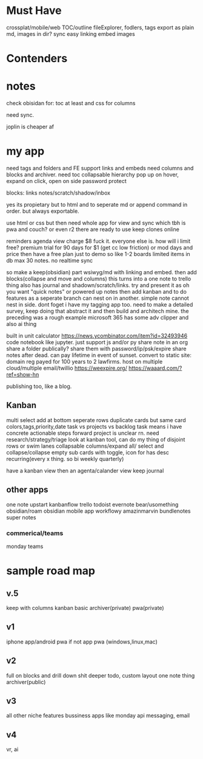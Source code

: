# Must Have
crossplat/mobile/web 
TOC/outline
fileExplorer, fodlers, tags
export as plain md, images in dir?
sync
easy linking
embed images

# Contenders

# notes 
check obisidan for:
toc at least
and css for columns 

need sync.

joplin is cheaper af


# my app 
need tags and folders and FE
support links and embeds 
need columns and blocks and archiver.
need toc
collapsable hierarchy
pop up on hover, expand on click, open on side
password protect

blocks:
    links
    notes/scratch/shadow/inbox

yes its propietary
but to html and to seperate md
or append command in order.
but always exportable.

use html or css
but then need whole app for view and sync 
which tbh is pwa and couch? or even r2
there are ready to use keep clones online

reminders
agenda view
charge $8 fuck it. everyone else is.
how will i limit free?
premium trial for 90 days for $1 (get cc low friction) or mod days and price
then have a free plan just to demo so like 1-2 boards limited items in db
max 30 notes. no realtime sync

so make a keep(obsidian) part
wsiwyg/md with linking and embed.
then add blocks(collapse and move and columns)
this turns into a one note to trello thing
also has journal and shadown/scratch/links.
try and present it as oh you want "quick notes" or powered up notes
then add kanban and to do features as a seperate branch
can nest on in another. simple note cannot nest in side.
dont foget i have my tagging app too.
need to make a detailed survey, keep doing that
abstract it and then build and architech mine.
the preceding was a rough example
microsoft 365 has some adv clipper and also ai thing

built in unit calculator
https://news.ycombinator.com/item?id=32493946
code notebook like jupyter. just support js and/or py
share note in an org
share a folder publically?
share them with password/ip/psk/expire
share notes after dead. can pay lifetime
in event of sunset. convert to static site:
domain reg payed for 100 years to 2 lawfirms.
host on multiple cloud/multiple email/twillio
https://weexpire.org/
https://waaard.com/?ref=show-hn

publishing too, like a blog. 

## Kanban
multi select
add at bottom
seperate rows
duplicate cards but same
card colors,tags,priority,date
task vs projects vs backlog
    task means i have concrete actionable steps forward
    project is unclear rn. need research/strategy/triage
look at kanban tool, can do my thing of disjoint rows
or swim lanes
collapsable columns/expand all/ select and collapse/collapse empty
sub cards with toggle, icon for has desc
recurring(every x thing. so bi weekly quarterly)


have a kanban view
then an agenta/calander view
keep
journal


## other apps
one note
upstart
kanbanflow
trello
todoist
evernote
bear/usomething
obsidian/roam
obsidian mobile app
workflowy
amazinmarvin
bundlenotes
super notes

### commerical/teams
monday
teams



# sample road map

## v.5
keep with columns
kanban basic
archiver(private)
pwa(private)
## v1
iphone app/android pwa if not app
pwa (windows,linux,mac)
## v2
full on blocks and drill down shit
deeper todo, custom layout one note thing
archiver(public)
## v3
all other niche features
bussiness apps like monday
api
messaging, email
## v4
vr, ai

